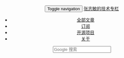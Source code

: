 <header class="top" role="header">
    <div class="container">
        <nav class="navbar navbar-inverse" role="navigation">
            <div class="navbar-header">
                <button class="navbar-toggle" data-toggle="collapse" data-target=".navbar-collapse">
                    <span class="sr-only">Toggle navigation</span>
                    <span class="icon-bar"></span>
                    <span class="icon-bar"></span>
                    <span class="icon-bar"></span>
                </button>
                <a class="navbar-brand pull-left" href="/">张志敏的技术专栏</a>
            </div>
            <div class="navbar-collapse collapse">
                <ul class="navbar-nav nav">
                    <li {% if page.navbar_active == 'pages' %}class="active"{% endif %}>
                        <a href="/pages.html">全部文章</a>
                    </li>
                    <li>
                        <a href="/atom.xml">订阅</a>
                    </li>
                    <li {% if page.navbar_active == 'library' %}class="active"{% endif %}>
                        <a href="/libraries.html">开源项目</a>
                    </li>
                    <li {% if page.navbar_active == 'about' %}class="active"{% endif %}>
                        <a href="/about.html">关于</a>
                    </li>
                </ul>
                <form class="navbar-form navbar-right" role="search" method="get" target="_blank" action="http://www.google.com/search">
                    <div class="form-group">
                        <input type="text" class="form-control" placeholder="Google 搜索" name="q" maxlength="200"/>
                        <input type="hidden" name="oe" value="GB2312" />
                        <input type="hidden" name="hl" value="zh-CN" />
                        <input type="hidden" name="as_sitesearch" value="beginor.github.io" />
                    </div>
                </form>
            </nav>
        </nav>
    </div>
</header>